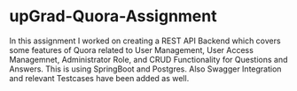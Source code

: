 # upGrad-Quora-Assignment

In this assignment I worked on creating a REST API Backend which covers some features of Quora related to User Management, User Access Managemnet, Administrator Role, and CRUD Functionality for Questions and Answers. This is using SpringBoot and Postgres. Also Swagger Integration and relevant Testcases have been added as well.
